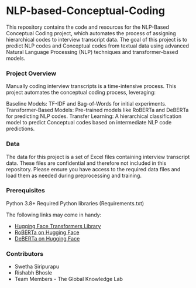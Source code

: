 # NLP-based-Conceptual-Coding
This repository contains the code and resources for the NLP-Based Conceptual Coding project, which automates the process of assigning hierarchical codes to interview transcript data. The goal of this project is to predict NLP codes and Conceptual codes from textual data using advanced Natural Language Processing (NLP) techniques and transformer-based models.

### Project Overview
Manually coding interview transcripts is a time-intensive process. This project automates the conceptual coding process, leveraging:

Baseline Models: TF-IDF and Bag-of-Words for initial experiments.
Transformer-Based Models: Pre-trained models like RoBERTa and DeBERTa for predicting NLP codes.
Transfer Learning: A hierarchical classification model to predict Conceptual codes based on intermediate NLP code predictions.

### Data
The data for this project is a set of Excel files containing interview transcript data. These files are confidential and therefore not included in this repository. Please ensure you have access to the required data files and load them as needed during preprocessing and training.

### Prerequisites
Python 3.8+
Required Python libraries (Requirements.txt)

The following links may come in handy:
- [Hugging Face Transformers Library](https://huggingface.co/transformers/)
- [RoBERTa on Hugging Face](https://huggingface.co/roberta-base)
- [DeBERTa on Hugging Face](https://huggingface.co/microsoft/deberta-base)

### Contributors
- Swetha Siripurapu 
- Rishabh Bhosle
- Team Members - The Global Knowledge Lab
